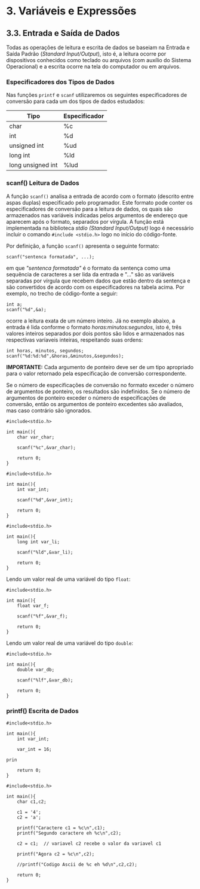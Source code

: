 # 3. Variáveis e Expressões

## 3.3. Entrada e Saída de Dados

Todas as operações de leitura e escrita de dados se baseiam na Entrada e Saída Padrão (*Standard Input/Output*), isto é, a leitura ocorre por dispositivos conhecidos como teclado ou arquivos (com auxílio do Sistema Operacional) e a escrita ocorre na tela do computador ou em arquivos.

### Especificadores dos Tipos de Dados

Nas funções ```printf``` e ```scanf``` utilizaremos os seguintes especificadores de conversão para cada um dos tipos de dados estudados:

Tipo               | Especificador  | 
-----------------  | -----------    |
char               |  %c            |
int                |  %d            |
unsigned int       |  %ud           |
long int           |  %ld           |
long unsigned int  |  %lud          |


### scanf() Leitura de Dados

A função ```scanf()``` analisa a entrada de acordo com o formato (descrito entre aspas duplas) especificado pelo programador. Este formato pode conter os especificadores de conversão para a leitura de dados, os quais são armazenados nas variáveis indicadas pelos argumentos de endereço que aparecem após o formato, separados por vírgula. A função está implementada na biblioteca *stdio (Standard Input/Output)* logo é necessário incluir o comando ```#include <stdio.h>``` logo no início do código-fonte.

Por definição, a função ```scanf()``` apresenta o seguinte formato:

```
scanf("sentenca formatada", ...);
```

em que *"sentenca formatada"* é o formato da sentença como uma sequência de caracteres a ser lida da entrada e "..." são as variáveis separadas por vírgula que recebem dados que estão dentro da sentença e são convertidos de acordo com os especificadores na tabela acima. Por exemplo, no trecho de código-fonte a seguir:

```
int a;
scanf("%d",&a);
```

ocorre a leitura exata de um número inteiro. Já no exemplo abaixo, a entrada é lida conforme o formato *horas:minutos:segundos*, isto é, três valores inteiros separados por dois pontos são lidos e armazenados nas respectivas varíaveis inteiras, respeitando suas ordens:

```
int horas, minutos, segundos;
scanf("%d:%d:%d",&horas,&minutos,&segundos);
```


**IMPORTANTE:** Cada argumento de ponteiro deve ser de um tipo apropriado para o valor retornado pela especificação de conversão correspondente.

Se o número de especificações de conversão no formato exceder o número de argumentos de ponteiro, os resultados são indefinidos. Se o número de argumentos de ponteiro exceder o número de especificações de conversão, então os argumentos de ponteiro excedentes são avaliados, mas caso contrário são ignorados.

```
#include<stdio.h>

int main(){
    char var_char;

    scanf("%c",&var_char);

    return 0;
}
```

```
#include<stdio.h>

int main(){
    int var_int;

    scanf("%d",&var_int);

    return 0;
}
```

```
#include<stdio.h>

int main(){
    long int var_li;

    scanf("%ld",&var_li);

    return 0;
}
```

Lendo um valor real de uma variável do tipo ```float```:

```
#include<stdio.h>

int main(){
    float var_f;

    scanf("%f",&var_f);

    return 0;
}
```

Lendo um valor real de uma variável do tipo ```double```:

```
#include<stdio.h>

int main(){
    double var_db;

    scanf("%lf",&var_db);

    return 0;
}
```



### printf() Escrita de Dados

```
#include<stdio.h>

int main(){
    int var_int;

    var_int = 16;

prin

    return 0;
}
```

```
#include<stdio.h>

int main(){
    char c1,c2;

    c1 = '4';
    c2 = 'a';

    printf("Caractere c1 = %c\n",c1);
    printf("Segundo caractere eh %c\n",c2);

    c2 = c1;  // variavel c2 recebe o valor da variavel c1

    printf("Agora c2 = %c\n",c2);

    //printf("Codigo Ascii de %c eh %d\n",c2,c2);

    return 0;
}
```
